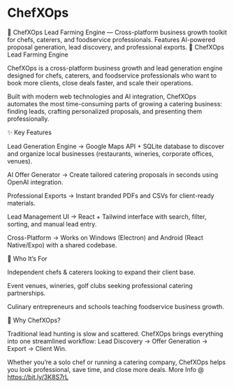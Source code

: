 # ChefXOps
🚀 ChefXOps Lead Farming Engine — Cross-platform business growth toolkit for chefs, caterers, and foodservice professionals. Features AI-powered proposal generation, lead discovery, and professional exports.
🍴 ChefXOps Lead Farming Engine

ChefXOps is a cross-platform business growth and lead generation engine designed for chefs, caterers, and foodservice professionals who want to book more clients, close deals faster, and scale their operations.

Built with modern web technologies and AI integration, ChefXOps automates the most time-consuming parts of growing a catering business: finding leads, crafting personalized proposals, and presenting them professionally.

✨ Key Features

Lead Generation Engine → Google Maps API + SQLite database to discover and organize local businesses (restaurants, wineries, corporate offices, venues).

AI Offer Generator → Create tailored catering proposals in seconds using OpenAI integration.

Professional Exports → Instant branded PDFs and CSVs for client-ready materials.

Lead Management UI → React + Tailwind interface with search, filter, sorting, and manual lead entry.

Cross-Platform → Works on Windows (Electron) and Android (React Native/Expo) with a shared codebase.

🎯 Who It’s For

Independent chefs & caterers looking to expand their client base.

Event venues, wineries, golf clubs seeking professional catering partnerships.

Culinary entrepreneurs and schools teaching foodservice business growth.

🚀 Why ChefXOps?

Traditional lead hunting is slow and scattered. ChefXOps brings everything into one streamlined workflow:
Lead Discovery → Offer Generation → Export → Client Win.

Whether you’re a solo chef or running a catering company, ChefXOps helps you look professional, save time, and close more deals.
More Info @ https://bit.ly/3K8S7rL


